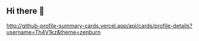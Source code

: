 ## Hi there 👋

http://github-profile-summary-cards.vercel.app/api/cards/profile-details?username=Th4V1kz&theme=zenburn
